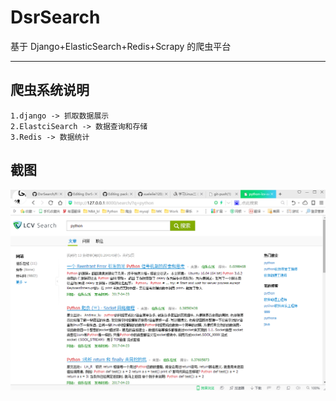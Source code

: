 # DsrSearch
 基于 Django+ElasticSearch+Redis+Scrapy 的爬虫平台
****
## 爬虫系统说明
```
1.django -> 抓取数据展示
2.ElastciSearch -> 数据查询和存储
3.Redis -> 数据统计
```
## 截图
![](https://github.com/xueleilei120/DsrSearch/raw/master/static/images/jietu.PNG)
